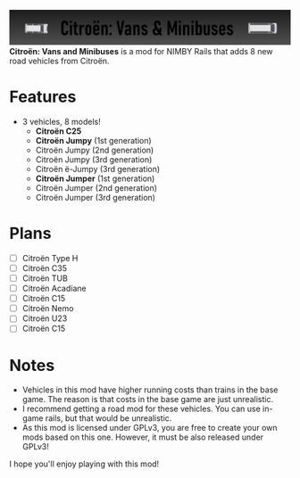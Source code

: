 ![A promotional image, with the name of the mod.](https://github.com/MasterStudioCZ/Citroen-Vans-Minibuses/blob/main/previews/g00.png)
**Citroën: Vans and Minibuses** is a mod for NIMBY Rails that adds 8 new road vehicles from Citroën.

# Features
* 3 vehicles, 8 models!
   - **Citroën C25**
   - **Citroën Jumpy** (1st generation)
   - Citroën Jumpy (2nd generation)
   - Citroën Jumpy (3rd generation)
   - Citroën ë-Jumpy (3rd generation)
   - **Citroën Jumper** (1st generation)
   - Citroën Jumper (2nd generation)
   - Citroën Jumper (3rd generation)

# Plans
- [ ] Citroën Type H
- [ ] Citroën C35
- [ ] Citroën TUB
- [ ] Citroën Acadiane
- [ ] Citroën C15
- [ ] Citroën Nemo
- [ ] Citroën U23
- [ ] Citroën C15

# Notes
* Vehicles in this mod have higher running costs than trains in the base game. The reason is that costs in the base game are just unrealistic.
* I recommend getting a road mod for these vehicles. You can use in-game rails, but that would be unrealistic.
* As this mod is licensed under GPLv3, you are free to create your own mods based on this one. However, it must be also released under GPLv3!

I hope you'll enjoy playing with this mod!
